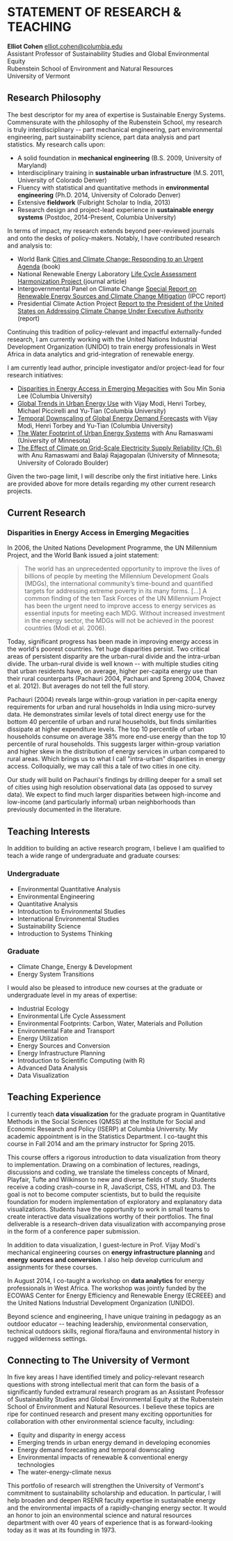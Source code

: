 # STATEMENT OF RESEARCH & TEACHING
**Elliot Cohen** <elliot.cohen@columbia.edu>  
Assistant Professor of Sustainability Studies and Global Environmental Equity  
Rubenstein School of Environment and Natural Resources  
University of Vermont

## Research Philosophy
The best descriptor for my area of expertise is Sustainable Energy Systems. Commensurate with the philosophy of the Rubenstein School, my research is truly interdisciplinary -- part mechanical engineering, part environmental engineering, part sustainability science, part data analysis and part statistics. My research calls upon:

* A solid foundation in **mechanical engineering** (B.S. 2009, University of Maryland)
* Interdisciplinary training in **sustainable urban infrastructure** (M.S. 2011, University of Colorado Denver)
* Fluency with statistical and quantitative methods in **environmental engineering** (Ph.D. 2014, University of Colorado Denver)
* Extensive **fieldwork** (Fulbright Scholar to India, 2013)
* Research design and project-lead experience in **sustainable energy systems** (Postdoc, 2014-Present, Columbia University) 

In terms of impact, my research extends beyond peer-reviewed journals and onto the desks of policy-makers. Notably, I have contributed research and analysis to:

* World Bank [Cities and Climate Change: Responding to an Urgent Agenda](https://openknowledge.worldbank.org/handle/10986/2312) (book)
* National Renewable Energy Laboratory [Life Cycle Assessment Harmonization Project ](http://onlinelibrary.wiley.com/store/10.1111/j.1530-9290.2012.00474.x/asset/j.1530-9290.2012.00474.x.pdf?v=1&t=i4g0ctd7&s=3f642884c2f19f5fe640f41220f1296f2c777366) (journal article)
* Intergovernmental Panel on Climate Change [Special Report on Renewable Energy Sources and Climate Change Mitigation](http://srren.ipcc-wg3.de/report/IPCC_SRREN_Ch03.pdf) (IPCC report)
* Presidential Climate Action Project [Report to the President of the United States on Addressing Climate Change Under Executive Authority ](http://www.climateactionproject.com/docs/PCAP_Report_2012.pdf) (report)
Continuing this tradition of policy-relevant and impactful externally-funded research, I am currently working with the United Nations Industrial Development Organization (UNIDO) to train energy professionals in West Africa in data analytics and grid-integration of renewable energy.I am currently lead author, principle investigator and/or project-lead for four research initiatives:

* [Disparities in Energy Access in Emerging Megacities](http://ecohen4.github.io/Delhi/) with Sou Min Sonia Lee (Columbia University)* [Global Trends in Urban Energy Use](https://github.com/Ecohen4/Energy/blob/master/Global%20Trends%20in%20Urban%20Energy%20Use%20-%20Intro.PDF) with Vijay Modi, Henri Torbey, Michael Piccirelli and Yu-Tian (Columbia University)* [Temporal Downscaling of Global Energy Demand Forecasts](https://github.com/Ecohen4/Energy) with Vijay Modi, Henri Torbey and Yu-Tian (Columbia University)* [The Water Footprint of Urban Energy Systems](http://onlinelibrary.wiley.com/doi/10.1111/jiec.12086/abstract) with Anu Ramaswami (University of Minnesota)* [The Effect of Climate on Grid-Scale Electricity Supply Reliability (Ch. 6)](http://gradworks.umi.com/36/21/3621820.html) with Anu Ramaswami and Balaji Rajagopalan (University of Minnesota; University of Colorado Boulder)

Given the two-page limit, I will describe only the first initiative here. Links are provided above for more details regarding my other current research projects.

## Current Research
### Disparities in Energy Access in Emerging Megacities
In 2006, the United Nations Development Programme, the UN Millennium Project, and the World Bank issued a joint statement:

> The world has an unprecedented opportunity to improve the lives of billions of people
> by meeting the Millennium Development Goals (MDGs), the international community’s time-bound 
> and quantified targets for addressing extreme poverty in its many forms. [...]
> A common finding of the ten Task Forces of the UN Millennium Project has been the urgent need
> to improve access to energy services as essential inputs for meeting each MDG. 
> Without increased investment in the energy sector, the MDGs will not be achieved in the poorest countries 
> (Modi et al. 2006).

Today, significant progress has been made in improving energy access in the world's poorest countries. Yet huge disparities persist. Two critical areas of persistent disparity are the urban-rural divide and the intra-urban divide. The urban-rural divide is well known -- with multiple studies citing that urban residents have, on average, higher per-capita energy use than their rural counterparts (Pachauri 2004, Pachauri and Spreng 2004, Chavez et al. 2012). But averages do not tell the full story.  

Pachauri (2004) reveals large within-group variation in per-capita energy requirements for urban and rural households in India using micro-survey data. He demonstrates similar levels of total direct energy use for the bottom 40 percentile of urban and rural households, but finds similarities dissipate at higher expenditure levels. The top 10 percentile of urban households consume on average 38% more end-use energy than the top 10 percentile of rural households. This suggests larger within-group variation and higher skew in the distribution of energy services in urban compared to rural areas. Which brings us to what I call "intra-urban" disparities in energy access. Colloquially, we may call this a tale of two cities in one city.

Our study will build on Pachauri's findings by drilling deeper for a small set of cities using high resolution observational data (as opposed to survey data). We expect to find much larger disparities between high-income and low-income (and particularly informal) urban neighborhoods than previously documented in the literature.

## Teaching Interests
In addition to building an active research program, I believe I am qualified to teach a wide range of undergraduate and graduate courses:

### Undergraduate
* Environmental Quantitative Analysis
* Environmental Engineering
* Quantitative Analysis
* Introduction to Environmental Studies
* International Environmental Studies
* Sustainability Science
* Introduction to Systems Thinking

### Graduate
* Climate Change, Energy & Development
* Energy System Transitions

I would also be pleased to introduce new courses at the graduate or undergraduate level in my areas of expertise:

* Industrial Ecology
* Environmental Life Cycle Assessment
* Environmental Footprints: Carbon, Water, Materials and Pollution
* Environmental Fate and Transport
* Energy Utilization
* Energy Sources and Conversion
* Energy Infrastructure Planning
* Introduction to Scientific Computing (with R)
* Advanced Data Analysis
* Data Visualization

## Teaching Experience 
I currently teach **data visualization** for the graduate program in Quantitative Methods in the Social Sciences (QMSS) at the Institute for Social and Economic Research and Policy (ISERP) at Columbia University. My academic appointment is in the Statistics Department. I co-taught this course in Fall 2014 and am the primary instructor for Spring 2015.

This course offers a rigorous introduction to data visualization from theory to implementation. Drawing on a combination of lectures, readings, discussions and coding, we translate the timeless concepts of Minard, Playfair, Tufte and Wilkinson to new and diverse fields of study. Students receive a coding crash-course in R, JavaScript, CSS, HTML and D3. The goal is not to become computer scientists, but to build the requisite foundation for modern implementation of exploratory and explanatory data visualizations. Students have the opportunity to work in small teams to create interactive data visualizations worthy of their portfolios. The final deliverable is a research-driven data visualization with accompanying prose in the form of a conference paper submission.

In addition to data visualization, I guest-lecture in Prof. Vijay Modi's mechanical engineering courses on **energy infrastructure planning** and **energy sources and conversion**. I also help develop curriculum and assignments for these courses.

In August 2014, I co-taught a workshop on **data analytics** for energy professionals in West Africa. The workshop was jointly funded by the ECOWAS Center for Energy Efficiency and Renewable Energy (ECREEE) and the United Nations Industrial Development Organization (UNIDO).

Beyond science and engineering, I have unique training in pedagogy as an outdoor educator -- teaching leadership, environmental conservation, technical outdoors skills, regional flora/fauna and environmental history in rugged wilderness settings.

## Connecting to The University of Vermont 
In five key areas I have identified timely and policy-relevant research questions with strong intellectual merit that can form the basis of a significantly funded extramural research program as an Assistant Professor of Sustainability Studies and Global Environmental Equity at the Rubenstein School of Environment and Natural Resources. I believe these topics are ripe for continued research and present many exciting opportunities for collaboration with other environmental science faculty, including:

* Equity and disparity in energy access
* Emerging trends in urban energy demand in developing economies
* Energy demand forecasting and temporal downscaling
* Environmental impacts of renewable & conventional energy technologies
* The water-energy-climate nexus

This portfolio of research will strengthen the University of Vermont's commitment to sustainability scholarship and education. In particular, I will help broaden and deepen RSENR faculty expertise in sustainable energy and the environmental impacts of a rapidly-changing energy sector. It would an honor to join an environmental science and natural resources department with over 40 years of experience that is as forward-looking today as it was at its founding in 1973.